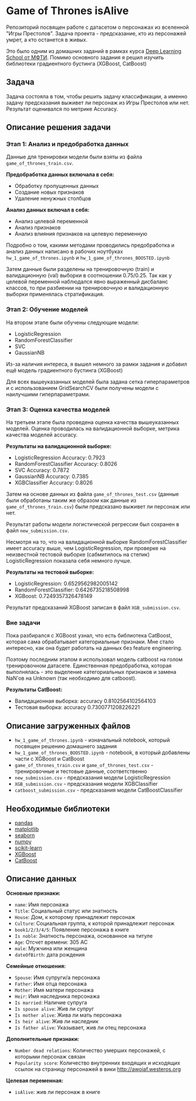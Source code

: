 # Game of Thrones isAlive

Репозиторий посвящен работе с датасетом о персонажах из вселенной "Игры Престолов". Задача проекта - предсказание, кто из персонажей умрет, а кто останется в живых.

Это было одним из домашних заданий в рамках курса [Deep Learning School от МФТИ](https://stepik.org/course/250969/syllabus). Помимо основного задания я решил изучить библиотеки градиентного бустинга (XGBoost, CatBoost)

## Задача

Задача состояла в том, чтобы решить задачу классификации, а именно задачу предсказания выживет ли персонаж из Игры Престолов или нет. Результат оценивался по метрике Accuracy.

## Описание решения задачи

### Этап 1: Анализ и предобработка данных

Данные для тренировки модели были взяты из файла `game_of_thrones_train.csv`.

**Предобработка данных включала в себя:**
- Обработку пропущенных данных
- Создание новых признаков
- Удаление ненужных столбцов

**Анализ данных включал в себя:**
- Анализ целевой переменной
- Анализ признаков
- Анализ влияния признаков на целевую переменную

Подробно о том, какими методами проводились предобработка и анализ данных написано в рабочих ноутбуках `hw_1_game_of_thrones.ipynb` и `hw_1_game_of_thrones_BOOSTED.ipynb`

Затем данные были разделены на тренировочную (train) и валидационную (val) выборки в соотношении 0.75/0.25. Так как у целевой переменной наблюдался явно выраженный дисбаланс классов, то при разбиении на тренировочную и валидационную выборки применялась стратификация.

### Этап 2: Обучение моделей

На втором этапе были обучены следующие модели:
- LogisticRegression
- RandomForestClassifier
- SVC
- GaussianNB

Из-за наличия интереса, я вышел немного за рамки задания и добавил ещё модель градиентного бустинга (XGBoost)

Для всех вышеуказанных моделей была задана сетка гиперпараметров и с использованием GridSearchCV были получены модели с наилучшими гиперпараметрами.

### Этап 3: Оценка качества моделей

На третьем этапе была проведена оценка качества вышеуказанных моделей. Оценка проводилась на валидационной выборке, метрика качества моделей accuracy.

**Результаты на валидационной выборке:**
- LogisticRegression Accuracy: 0.7923
- RandomForestClassifier Accuracy: 0.8026
- SVC Accuracy: 0.7872
- GaussianNB Accuracy: 0.7385
- XGBClassifier Accuracy: 0.8026

Затем на основе данных из файла `game_of_thrones_test.csv` (данные были обработаны таким же образом как данные из `game_of_thrones_train.csv`) были предсказано выживет ли персонаж или нет.

Результат работы модели логистической регрессии был сохранен в файл `new_submission.csv`.

Несмотря на то, что на валидационной выборке RandomForestClassifier имеет accuracy выше, чем LogisticRegression, при проверке на неизвестной тестовой выборке (сабмитилось на степик) LogisticRegression показала себя немного лучше.

**Результаты на тестовой выборке:**
- LogisticRegression: 0.6529562982005142
- RandomForestClassifier: 0.6426735218508998
- XGBoost: 0.7249357326478149

Результат предсказаний XGBoost записан в файл `XGB_submission.csv`.

### Вне задачи

Пока разбирался с XGBoost узнал, что есть библиотека CatBoost, которая сама обрабатывает категориальные признаки. Мне стало интересно, как она будет работать на данных без feature engineering.

Поэтому последним этапом я использовал модель catboost на голом тренировочном датасете. Единственная предобработка, которая выполнялась - это выделение категориальных признаков и замена NaN'ов на Unknown (так необходимо для catboost).

**Результаты CatBoost:**
- Валидационная выборка: accuracy 0.8102564102564103
- Тестовая выборка: accuracy 0.7300771208226221

## Описание загруженных файлов

- `hw_1_game_of_thrones.ipynb` - изначальный notebook, который посвящен решению домашнего задания
- `hw_1_game_of_thrones_BOOSTED.ipynb` - notebook, в который добавлены части с XGBoost и CatBoost
- `game_of_thrones_train.csv` и `game_of_thrones_test.csv` - тренировочные и тестовые данные, соответственно
- `new_submission.csv` - предсказания модели LogisticRegression
- `XGB_submission.csv` - предсказания модели XGBClassifier
- `catboost_submission.csv` - предсказания модели CatBoostClassifier

## Необходимые библиотеки

- [pandas](https://pandas.pydata.org/)
- [matplotlib](https://matplotlib.org/)
- [seaborn](https://seaborn.pydata.org/)
- [numpy](https://numpy.org/)
- [scikit-learn](https://scikit-learn.org/)
- [XGBoost](https://xgboost.readthedocs.io/)
- [CatBoost](https://catboost.ai/)

## Описание данных

**Основные признаки:**
- `name`: Имя персонажа
- `Title`: Социальный статус или знатность
- `House`: Дом, к которому принадлежит персонаж
- `Culture`: Социальная группа, к которой принадлежит персонаж
- `book1/2/3/4/5`: Появление персонажа в книге
- `Is noble`: Знатность персонажа, основанное на титуле
- `Age`: Отсчет времени: 305 AC
- `male`: Мужчина или женщина
- `dateOfBirth`: дата рождения

**Семейные отношения:**
- `Spouse`: Имя супруги/а персонажа
- `Father`: Имя отца персонажа
- `Mother`: Имя матери персонажа
- `Heir`: Имя наследника персонажа
- `Is married`: Наличие супруга
- `Is spouse alive`: Жив ли супруг
- `Is mother alive`: Жива ли мать персонажа
- `Is heir alive`: Жив ли наследник
- `Is father alive`: Указывает, жив ли отец персонажа

**Дополнительные признаки:**
- `Number dead relations`: Количество умерших персонажей, с которыми персонаж связан
- `Popularity score`: Количество внутренних входящих и исходящих ссылок на страницу персонажей в вики http://awoiaf.westeros.org

**Целевая переменная:**
- `isAlive`: жив ли персонаж в книге
